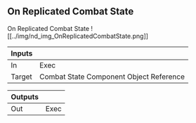 ## On Replicated Combat State
On Replicated Combat State
![[../img/nd_img_OnReplicatedCombatState.png]]

|Inputs||
|--|--|
| In | Exec |
| Target | Combat State Component Object Reference |

|Outputs||
|--|--|
| Out | Exec |
